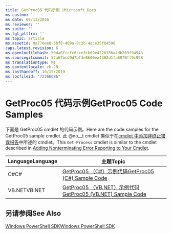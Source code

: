 ```yaml
---
title: GetProc05 代码示例 |Microsoft Docs
ms.custom: ''
ms.date: 09/13/2016
ms.reviewer: ''
ms.suite: ''
ms.tgt_pltfrm: ''
ms.topic: article
ms.assetid: 9a770ee0-5bf8-409a-8c2b-4ece35f84596
caps.latest.revision: 6
ms.openlocfilehash: 50da0fccfc6cce3cb69e4226356a4db269f94543
ms.sourcegitcommit: 52a67bcd9d7bf3e8600ea4302d1fa8970ff9c998
ms.translationtype: MT
ms.contentlocale: zh-CN
ms.lasthandoff: 10/15/2019
ms.locfileid: "72366686"
---
```

# <a name="getproc05-code-samples"></a><span data-ttu-id="1084f-102">GetProc05 代码示例</span><span class="sxs-lookup"><span data-stu-id="1084f-102">GetProc05 Code Samples</span></span>

<span data-ttu-id="1084f-103">下面是 GetProc05 cmdlet 的代码示例。</span><span class="sxs-lookup"><span data-stu-id="1084f-103">Here are the code samples for the GetProc05 sample cmdlet.</span></span> <span data-ttu-id="1084f-104">此 @no__t cmdlet 类似于在[cmdlet 中添加非终止错误报告](../cmdlet/adding-non-terminating-error-reporting-to-your-cmdlet.md)中所述的 cmdlet。</span><span class="sxs-lookup"><span data-stu-id="1084f-104">This `Get-Process` cmdlet is similar to the cmdlet described in [Adding Nonterminating Error Reporting to Your Cmdlet](../cmdlet/adding-non-terminating-error-reporting-to-your-cmdlet.md).</span></span>

|<span data-ttu-id="1084f-105">Language</span><span class="sxs-lookup"><span data-stu-id="1084f-105">Language</span></span>|<span data-ttu-id="1084f-106">主题</span><span class="sxs-lookup"><span data-stu-id="1084f-106">Topic</span></span>|
|--------------|-----------|
|<span data-ttu-id="1084f-107">C#</span><span class="sxs-lookup"><span data-stu-id="1084f-107">C#</span></span>|[<span data-ttu-id="1084f-108">GetProc05 （C#）示例代码</span><span class="sxs-lookup"><span data-stu-id="1084f-108">GetProc05 (C#) Sample Code</span></span>](./getproc05-csharp-sample-code.md)|
|<span data-ttu-id="1084f-109">VB.NET</span><span class="sxs-lookup"><span data-stu-id="1084f-109">VB.NET</span></span>|[<span data-ttu-id="1084f-110">GetProc05 （VB.NET）示例代码</span><span class="sxs-lookup"><span data-stu-id="1084f-110">GetProc05 (VB.NET) Sample Code</span></span>](./getproc05-vb-net-sample-code.md)|

## <a name="see-also"></a><span data-ttu-id="1084f-111">另请参阅</span><span class="sxs-lookup"><span data-stu-id="1084f-111">See Also</span></span>

[<span data-ttu-id="1084f-112">Windows PowerShell SDK</span><span class="sxs-lookup"><span data-stu-id="1084f-112">Windows PowerShell SDK</span></span>](../windows-powershell-reference.md)